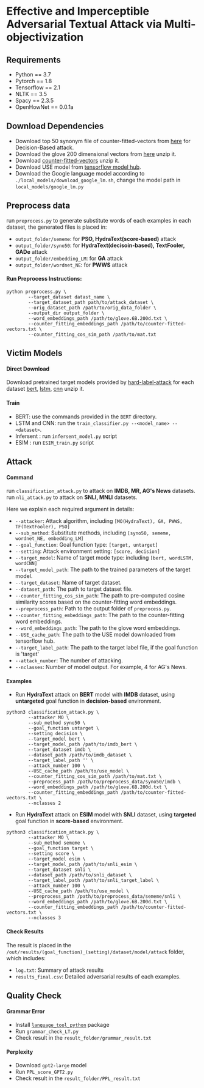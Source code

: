 # Effective and Imperceptible Adversarial Textual Attack via Multi-objectivization

## Requirements

- Python == 3.7
- Pytorch == 1.8
- Tensorflow == 2.1
- NLTK == 3.5
- Spacy == 2.3.5
- OpenHowNet == 0.0.1a

## Download Dependencies

- Download top 50 synonym file of counter-fitted-vectors from [here](https://drive.google.com/file/d/1AIz8Imvv8OmHxVwY5kx10iwKAUzD6ODx/view) for Decision-Based attack.
- Download the glove 200 dimensional vectors from [here](https://nlp.stanford.edu/projects/glove/) unzip it.
- Download [counter-fitted-vectors](https://raw.githubusercontent.com/nmrksic/counter-fitting/master/word_vectors/counter-fitted-vectors.txt.zip) unzip it.
- Download USE model from [tensorflow model hub](https://tfhub.dev/google/universal-sentence-encoder-large/3).
- Download the Google language model according to `./local_models/download_google_lm.sh`, change the model path in `local_models/google_lm.py`


## Preprocess data

run `preprocess.py` to generate substitute words of each examples in each dataset, the generated files is placed in: 
- `output_folder/sememe`:  for **PSO, HydraText(score-based)** attack
- `output_folder/syno50`:  for **HydraText(decisoin-based), TextFooler, GADe** attack
- `output_folder/embedding_LM`: for **GA** attack
- `output_folder/wordnet_NE`: for **PWWS** attack

####  Run Preprocess Instructions: 

```
python preprocess.py \
        --target_dataset datast_name \
        --target_dataset_path path/to/attack_dataset \
        --orig_dataset_path /path/to/orig_data_folder \
        --output_dir output_folder \
        --word_embeddings_path /path/to/glove.6B.200d.txt \
        --counter_fitting_embeddings_path /path/to/counter-fitted-vectors.txt \
        --counter_fitting_cos_sim_path /path/to/mat.txt
```


## Victim Models

#### Direct Download
Download pretrained target models provided by [hard-label-attack](https://github.com/RishabhMaheshwary/hard-label-attack) for each dataset [bert](https://drive.google.com/file/d/1UChkyjrSJAVBpb3DcPwDhZUE4FuL0J25/view?usp=sharing), [lstm](https://drive.google.com/drive/folders/1nnf3wrYBrSt6F3Ms10wsDTTGFodrRFEW?usp=sharing), [cnn](https://drive.google.com/drive/folders/149Y5R6GIGDpBIaJhgG8rRaOslM21aA0Q?usp=sharing) unzip it.

#### Train

- BERT: use the commands provided in the `BERT` directory. 
- LSTM and CNN:  run the `train_classifier.py --<model_name> --<dataset>`.
- Infersent : run `infersent_model.py` script
- ESIM :  run `ESIM_train.py` script

## Attack

#### Command

run `classification_attack.py` to attack on **IMDB, MR, AG's News** datasets.
run `nli_attack.py` to attack on **SNLI, MNLI** datasets.

Here we explain each required argument in details:

- `--attacker`: Attack algorithm, including `[MO(HydraText), GA, PWWS, TF(TextFooler), PSO]`
- `--sub_method`: Substitute methods, including `[syno50, sememe, wordnet_NE, embedding_LM]`
- `--goal_function`: Goal function type: `[target, untarget]`
- `--setting`: Attack environment setting: `[score, decision]`
- `--target_model`: Name of target mode type: including `[bert, wordLSTM, wordCNN]`
- `--target_model_path`: The path to the trained parameters of the target model. 
- `--target_dataset`:  Name of target dataset.
- `--dataset_path`: The path to target dataset file.
- `--counter_fitting_cos_sim_path`: The path to pre-computed cosine similarity scores based on the counter-fitting word embeddings.
- `--preprocess_path`: Path to the output folder of `preprocess.py`.
- `--counter_fitting_embeddings_path`: The path to the counter-fitting word embeddings.
- `--word_embeddings_path`: The path to the  glove word embeddings.
- `--USE_cache_path`: The path to the USE model downloaded from tensorflow hub.
- `--target_label_path`: The path to the target label file, if the goal function is 'target'
- `--attack_number`: The number of attacking.
- `--nclasses`: Number of model output. For example, 4 for AG's News.

#### Examples

- Run **HydraText** attack on **BERT** model with **IMDB** dataset, using **untargeted** goal function in **decision-based** environment.

```
python3 classification_attack.py \
        --attacker MO \
        --sub_method syno50 \
        --goal_function untarget \
        --setting decision \
        --target_model bert \
        --target_model_path /path/to/imdb_bert \
        --target_dataset imdb \
        --dataset_path /path/to/imdb_dataset \
        --target_label_path '' \
        --attack_number 100 \
        --USE_cache_path /path/to/use_model \
        --counter_fitting_cos_sim_path /path/to/mat.txt \
        --preprocess_path /path/to/preprocess_data/syno50/imdb \
        --word_embeddings_path /path/to/glove.6B.200d.txt \
        --counter_fitting_embeddings_path /path/to/counter-fitted-vectors.txt \
        --nclasses 2
```



- Run **HydraText** attack on **ESIM** model with **SNLI** dataset, using **targeted** goal function in **score-based** environment.
```
python3 classification_attack.py \
        --attacker MO \
        --sub_method sememe \
        --goal_function target \
        --setting score \
        --target_model esim \
        --target_model_path /path/to/snli_esim \
        --target_dataset snli \
        --dataset_path /path/to/snli_dataset \
        --target_label_path /path/to/snli_target_label \
        --attack_number 100 \
        --USE_cache_path /path/to/use_model \
        --preprocess_path /path/to/preprocess_data/sememe/snli \
        --word_embeddings_path /path/to/glove.6B.200d.txt \
        --counter_fitting_embeddings_path /path/to/counter-fitted-vectors.txt \
        --nclasses 3
```



#### Check Results

The result is placed in the `/out/results/(goal_function)_(setting)/dataset/model/attack` folder, which includes:

- `log.txt`: Summary of attack results
- `results_final.csv`: Detailed adversarial results of each examples.



## Quality Check

#### Grammar Error

- Install [`language_tool_python`](https://github.com/jxmorris12/language_tool_python) package
- Run `grammar_check_LT.py` 
- Check result in the `result_folder/grammar_result.txt`

#### Perplexity 

- Download `gpt2-large`  model
- Run `PPL_score_GPT2.py` 
- Check result in the `result_folder/PPL_result.txt`

